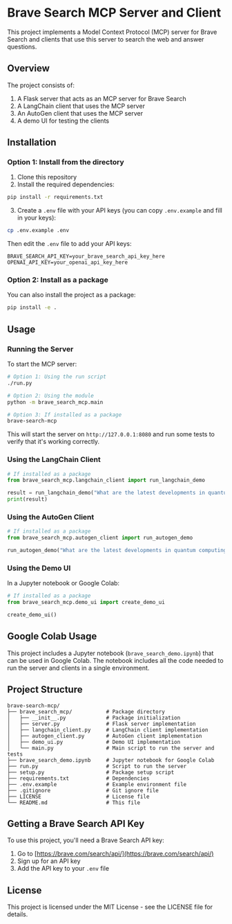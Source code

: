 # Brave Search MCP Server and Client

This project implements a Model Context Protocol (MCP) server for Brave Search and clients that use this server to search the web and answer questions.

## Overview

The project consists of:

1. A Flask server that acts as an MCP server for Brave Search
2. A LangChain client that uses the MCP server
3. An AutoGen client that uses the MCP server
4. A demo UI for testing the clients

## Installation

### Option 1: Install from the directory

1. Clone this repository
2. Install the required dependencies:

```bash
pip install -r requirements.txt
```

3. Create a `.env` file with your API keys (you can copy `.env.example` and fill in your keys):

```bash
cp .env.example .env
```

Then edit the `.env` file to add your API keys:

```
BRAVE_SEARCH_API_KEY=your_brave_search_api_key_here
OPENAI_API_KEY=your_openai_api_key_here
```

### Option 2: Install as a package

You can also install the project as a package:

```bash
pip install -e .
```

## Usage

### Running the Server

To start the MCP server:

```bash
# Option 1: Using the run script
./run.py

# Option 2: Using the module
python -m brave_search_mcp.main

# Option 3: If installed as a package
brave-search-mcp
```

This will start the server on `http://127.0.0.1:8080` and run some tests to verify that it's working correctly.

### Using the LangChain Client

```python
# If installed as a package
from brave_search_mcp.langchain_client import run_langchain_demo

result = run_langchain_demo("What are the latest developments in quantum computing?")
print(result)
```

### Using the AutoGen Client

```python
# If installed as a package
from brave_search_mcp.autogen_client import run_autogen_demo

run_autogen_demo("What are the latest developments in quantum computing?")
```

### Using the Demo UI

In a Jupyter notebook or Google Colab:

```python
# If installed as a package
from brave_search_mcp.demo_ui import create_demo_ui

create_demo_ui()
```

## Google Colab Usage

This project includes a Jupyter notebook (`brave_search_demo.ipynb`) that can be used in Google Colab. The notebook includes all the code needed to run the server and clients in a single environment.

## Project Structure

```
brave-search-mcp/
├── brave_search_mcp/           # Package directory
│   ├── __init__.py             # Package initialization
│   ├── server.py               # Flask server implementation
│   ├── langchain_client.py     # LangChain client implementation
│   ├── autogen_client.py       # AutoGen client implementation
│   ├── demo_ui.py              # Demo UI implementation
│   └── main.py                 # Main script to run the server and tests
├── brave_search_demo.ipynb     # Jupyter notebook for Google Colab
├── run.py                      # Script to run the server
├── setup.py                    # Package setup script
├── requirements.txt            # Dependencies
├── .env.example                # Example environment file
├── .gitignore                  # Git ignore file
├── LICENSE                     # License file
└── README.md                   # This file
```

## Getting a Brave Search API Key

To use this project, you'll need a Brave Search API key:

1. Go to [https://brave.com/search/api/](https://brave.com/search/api/)
2. Sign up for an API key
3. Add the API key to your `.env` file

## License

This project is licensed under the MIT License - see the LICENSE file for details.